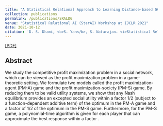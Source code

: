 ```yaml
---
title: "A Statistical Relational Approach to Learning Distance-based GCNs"
collection: publications
permalink: /publications/SRALDG
venue: "Statistical Relational AI (StarAI) Workshop at IJCLR 2021"
date: 2021-10-12
citation: 'D. S. Dhami, <b>S. Yan</b>, S. Natarajan. <i>Statistical Relational AI (StarAI) Workshop at IJCLR 2021</i>.'
---
```


[[PDF]]([https://www.sciencedirect.com/science/article/pii/S0304397517305388](https://arxiv.org/abs/2102.07007))

## Abstract
We study the competitive profit maximization problem in a social network, which can be viewed as the profit maximization problem in a game-theoretic setting. We formulate two models called the profit maximization-agent (PM-A) game and the profit maximization-society (PM-S) game. By reducing them to be valid utility systems, we show that any Nash equilibrium provides an excepted social utility within a factor 1/2 (subject to a function-dependent additive term) of the optimum in the PM-A game and a factor of 1/2 of the optimum in the PM-S game. Furthermore, for the PM-S game, a polynomial-time algorithm is given for each player that can approximate the best response within a factor .


